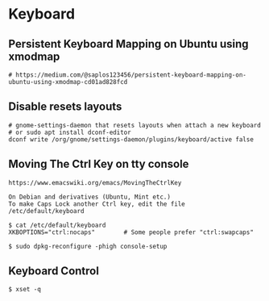 Keyboard
========

## Persistent Keyboard Mapping on Ubuntu using xmodmap

    # https://medium.com/@saplos123456/persistent-keyboard-mapping-on-ubuntu-using-xmodmap-cd01ad828fcd

## Disable resets layouts

    # gnome-settings-daemon that resets layouts when attach a new keyboard
    # or sudo apt install dconf-editor
    dconf write /org/gnome/settings-daemon/plugins/keyboard/active false

## Moving The Ctrl Key on tty console

    https://www.emacswiki.org/emacs/MovingTheCtrlKey

    On Debian and derivatives (Ubuntu, Mint etc.)
    To make Caps Lock another Ctrl key, edit the file /etc/default/keyboard

    $ cat /etc/default/keyboard
    XKBOPTIONS="ctrl:nocaps"		# Some people prefer "ctrl:swapcaps"

    $ sudo dpkg-reconfigure -phigh console-setup

## Keyboard Control

    $ xset -q
